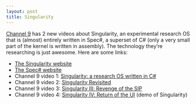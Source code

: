```yaml
---
layout: post
title: Singularity
---
```


[Channel 9](http://channel9.msdn.com/) has 2 new videos about Singularity, an experimental research OS that is (almost) entirely written in Spec#, a superset of C# (only a very small part of the kernel is written in assembly). The technology they’re researching is just awesome. Here are some links:

- [The Singularity website](http://research.microsoft.com/en-us/projects/singularity/)
- [The Spec# website](http://research.microsoft.com/en-us/projects/specsharp/)
- Channel 9 video 1: [Singularity: a research OS written in C#](http://channel9.msdn.com/Shows/Going+Deep/Singularity-A-research-OS-written-in-C)
- Channel 9 video 2: [Singularity Revisited](http://channel9.msdn.com/Shows/Going+Deep/Singularity-Revisited)
- Channel 9 video 3: [Singularity Ⅲ: Revenge of the SIP](http://channel9.msdn.com/Shows/Going+Deep/Singularity-III-Revenge-of-the-SIP)
- Channel 9 video 4: [Singularity Ⅳ: Return of the UI](http://channel9.msdn.com/Shows/Going+Deep/Singularity-IV-Return-of-the-UI) (demo of Singularity)